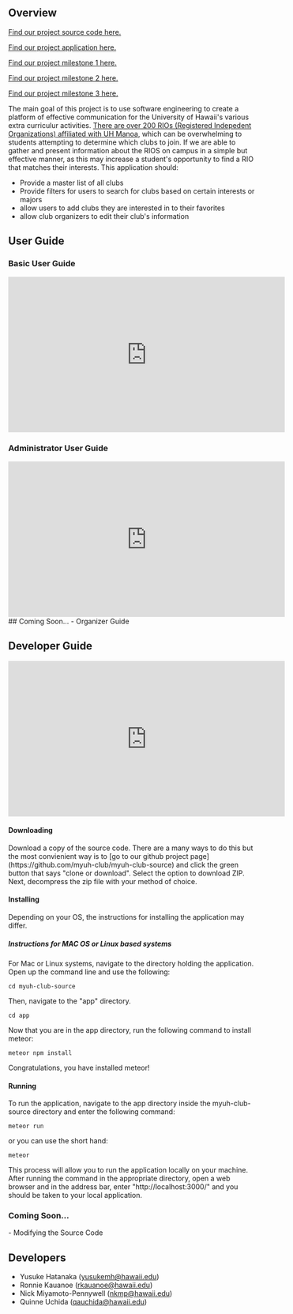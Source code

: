 ## Overview

[Find our project source code here.](https://github.com/myuh-club/myuh-club-source)

[Find our project application here.](http://myuhclub.meteorapp.com)

[Find our project milestone 1 here.](https://github.com/myuh-club/myuh-club-source/projects/1)

[Find our project milestone 2 here.](https://github.com/myuh-club/myuh-club-source/projects/2)

[Find our project milestone 3 here.](https://github.com/myuh-club/myuh-club-source/projects/3)


The main goal of this project is to use software engineering to create a platform of effective communication for the University of Hawaii's various extra curriculur activities. [There are over 200 RIOs (Registered Indepedent Organizations) affiliated with UH Manoa](http://www.manoa.hawaii.edu/studentlife/studentorg/rio.php), which can be overwhelming to students attempting to determine which clubs to join. If we are able to gather and present information about the RIOS on campus in a simple but effective manner, as this may increase a student's opportunity to find a RIO that matches their interests.
This application should:
- Provide a master list of all clubs
- Provide filters for users to search for clubs based on certain interests or majors
- allow users to add clubs they are interested in to their favorites
- allow club organizers to edit their club's information

## User Guide

<h3> Basic User Guide </h3>
<iframe width="560" height="315" src="https://www.youtube.com/embed/9Fo6W-OmDLg" frameborder="0" allow="accelerometer; autoplay; encrypted-media; gyroscope; picture-in-picture" allowfullscreen></iframe>

<h3>Administrator User Guide </h3>
<iframe width="560" height="315" src="https://www.youtube.com/embed/k331oOxse8k" frameborder="0" allow="accelerometer; autoplay; encrypted-media; gyroscope; picture-in-picture" allowfullscreen></iframe>
## Coming Soon...
- Organizer Guide

## Developer Guide
<iframe width="560" height="315" src="https://www.youtube.com/embed/NgFiNuusjdc" frameborder="0" allow="accelerometer; autoplay; encrypted-media; gyroscope; picture-in-picture" allowfullscreen></iframe>

<h4>Downloading</h4>
Download a copy of the source code. There are a many ways to do this but the most convienient way is to [go to our github project page](https://github.com/myuh-club/myuh-club-source) and click the green button that says "clone or download". Select the option to download ZIP. Next, decompress the zip file with your method of choice.

<h4>Installing</h4>
Depending on your OS, the instructions for installing the application may differ.
<h5>Instructions for MAC OS or Linux based systems</h5>
For Mac or Linux systems, navigate to the directory holding the application. Open up the command line and use the following: 

```
cd myuh-club-source
```

Then, navigate to the "app" directory.

```
cd app
```

Now that you are in the app directory, run the following command to install meteor:

```
meteor npm install
```

Congratulations, you have installed meteor!

<h4>Running</h4>
To run the application, navigate to the app directory inside the myuh-club-source directory and enter the following command:

```
meteor run
```

or you can use the short hand:

```
meteor
```

This process will allow you to run the application locally on your machine. After running the command in the appropriate directory, open a web browser and in the address bar, enter "http://localhost:3000/" and you should be taken to your local application.

<h3>Coming Soon...</h3>
- Modifying the Source Code

## Developers
- Yusuke Hatanaka (yusukemh@hawaii.edu)
- Ronnie Kauanoe (rkauanoe@hawaii.edu)
- Nick Miyamoto-Pennywell (nkmp@hawaii.edu)
- Quinne Uchida (qauchida@hawaii.edu)

